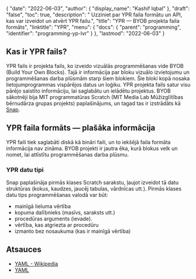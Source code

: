 {
  "date": "2022-06-03",
  "author": {
    "display_name": "Kashif Iqbal"
},
  "draft": "false",
  "toc": true,
  "description": " Uzziniet par YPR faila formātu un API, kas var izveidot un atvērt YPR failu.",
  "title": "YPR — BYOB projekta faila formāts",
  "linktitle": "YPR",
  "menu": {
    "docs": {
      "parent": "programming",
      "identifier": "programming-yp-lvr"
}
},
  "lastmod": "2022-06-03"
}

## Kas ir YPR fails?

YPR fails ir projekta fails, ko izveido vizuālās programmēšanas vide BYOB (Build Your Own Blocks). Tajā ir informācija par bloku vizuālo izvietojumu un programmēšanas darba plūsmām starp šiem blokiem. Šie bloki kopā nosaka lietojumprogrammas vispārējos datus un loģiku. YPR projekta fails satur visu pārējo saistīto informāciju, lai saglabātu un ielādētu projektus. BYOB sākotnēji bija MIT programmatūras Scratch (MIT Media Lab Mūžizglītības bērnudārza grupas projekts) paplašinājums, un tagad tas ir izstrādāts kā [Snap](https://snap.berkeley.edu/about).

## YPR faila formāts — plašāka informācija

YPR faili tiek saglabāti diskā kā bināri faili, un to iekšējā faila formāta informācija nav zināma. BYOB projekti ir jautra ēka, kurā blokus velk un nomet, lai attīstītu programmēšanas darba plūsmu.

### YPR datu tipi

Snap paplašināja pirmās klases Scratch sarakstu, ļaujot izveidot tā datu struktūras (kokus, kaudzes, jaucēj tabulas, vārdnīcas utt.). Pirmās klases datu tips programmēšanas valodā var būt:

 * mainīgā lieluma vērtība
 * kopuma dalībnieks (masīvs, saraksts utt.)
 * procedūras arguments (ievade).
 * vērtība, kas atgriezta ar procedūru
 * izmanto bez nosaukuma (kas ir mainīgā vērtība)

## Atsauces

- [YAML - Wikipedia](https://en.wikipedia.org/wiki/YAML)
- [YAML](https://yaml.org/spec/1.2/spec.html)

